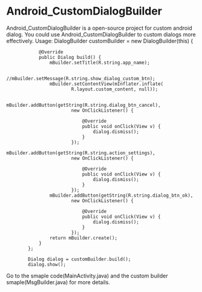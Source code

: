 Android_CustomDialogBuilder
===========================
Android_CustomDialogBuilder is a open-source project for custom android dialog.
You could use Android_CustomDialogBuilder to custom dialogs more effectively.
Usage:
   DialogBuilder customBuilder = new DialogBuilder(this) {

				@Override
				public Dialog build() {
					mBuilder.setTitle(R.string.app_name);
					
					//mBuilder.setMessage(R.string.show_dialog_custom_btn);
					mBuilder.setContentView(mInflater.inflate(
							R.layout.custom_content, null));

					mBuilder.addButton(getString(R.string.dialog_btn_cancel),
							new OnClickListener() {

								@Override
								public void onClick(View v) {
									dialog.dismiss();
								}
							});
					mBuilder.addButton(getString(R.string.action_settings),
							new OnClickListener() {

								@Override
								public void onClick(View v) {
									dialog.dismiss();
								}
							});
					mBuilder.addButton(getString(R.string.dialog_btn_ok),
							new OnClickListener() {

								@Override
								public void onClick(View v) {
									dialog.dismiss();
								}
							});
					return mBuilder.create();
				}
			};

			Dialog dialog = customBuilder.build();
			dialog.show();
	
Go to the smaple code(MainActivity.java) and the custom builder smaple(MsgBuilder.java) for more details.
